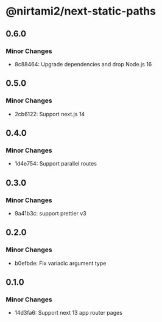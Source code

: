 # @nirtami2/next-static-paths

## 0.6.0

### Minor Changes

- 8c88464: Upgrade dependencies and drop Node.js 16

## 0.5.0

### Minor Changes

- 2cb6122: Support next.js 14

## 0.4.0

### Minor Changes

- 1d4e754: Support parallel routes

## 0.3.0

### Minor Changes

- 9a41b3c: support prettier v3

## 0.2.0

### Minor Changes

- b0efbde: Fix variadic argument type

## 0.1.0

### Minor Changes

- 14d3fa6: Support next 13 app router pages
